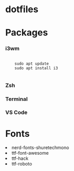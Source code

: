 # dotfiles

# Packages

### i3wm
<p>
  <code>
    sudo apt update
    sudo apt install i3
  </code>
</p>

### Zsh

### Terminal

### VS Code

# Fonts
  <li>nerd-fonts-shuretechmono</li>
  <li>ttf-font-awesome</li>
  <li>ttf-hack</li>
  <li>ttf-roboto</li>





<!--
<li><strong>OS:</strong> <a href="https://www.debian.org/">Debian</a></li>
<li><strong>WM:</strong> <a href="https://i3wm.org/">i3</a></li>
<li><strong>Bar:</strong> <a href="https://github.com/polybar/polybar">polybar</a></li>
<li><strong>Shell:</strong> <a href="https://www.zsh.org/">zsh</a></li>
<li><strong>Terminal:</strong> <a href="https://terminator-gtk3.readthedocs.io/en/latest/">Terminator</a></li>
<li><strong>Editor:</strong> <a href="https://code.visualstudio.com/">VSCode</a></li>
<li><strong>Launcher:</strong> <a href="https://github.com/davatorium/rofi">Rofi</a></li>
-->




<!--
[Project explanation](path/to/explainer.md)
-->


 
